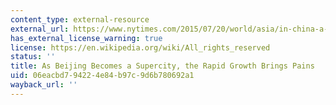```yaml
---
content_type: external-resource
external_url: https://www.nytimes.com/2015/07/20/world/asia/in-china-a-supercity-rises-around-beijing.html?_r=0
has_external_license_warning: true
license: https://en.wikipedia.org/wiki/All_rights_reserved
status: ''
title: As Beijing Becomes a Supercity, the Rapid Growth Brings Pains
uid: 06eacbd7-9422-4e84-b97c-9d6b780692a1
wayback_url: ''
---
```

